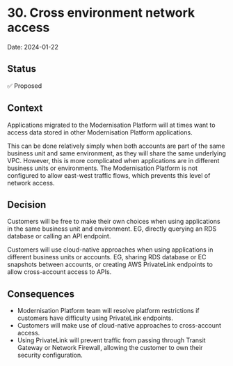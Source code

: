 # 30. Cross environment network access

Date: 2024-01-22

## Status

✅ Proposed

## Context

Applications migrated to the Modernisation Platform will at times want to access data stored in other Modernisation Platform applications.

This can be done relatively simply when both accounts are part of the same business unit and same environment, as they will share the same underlying VPC.
However, this is more complicated when applications are in different business units or environments. The Modernisation Platform is not configured to allow
east-west traffic flows, which prevents this level of network access.

## Decision

Customers will be free to make their own choices when using applications in the same business unit and environment. EG, directly querying an RDS database
or calling an API endpoint.

Customers will use cloud-native approaches when using applications in different business units or accounts. EG, sharing RDS database or EC snapshots
between accounts, or creating AWS PrivateLink endpoints to allow cross-account access to APIs.

## Consequences

- Modernisation Platform team will resolve platform restrictions if customers have difficulty using PrivateLink endpoints.
- Customers will make use of cloud-native approaches to cross-account access.
- Using PrivateLink will prevent traffic from passing through Transit Gateway or Network Firewall, allowing the customer to own their security configuration.
